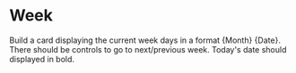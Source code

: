 # Week

Build a card displaying the current week days in a format {Month} {Date}.
There should be controls to go to next/previous week.
Today's date should displayed in bold.
